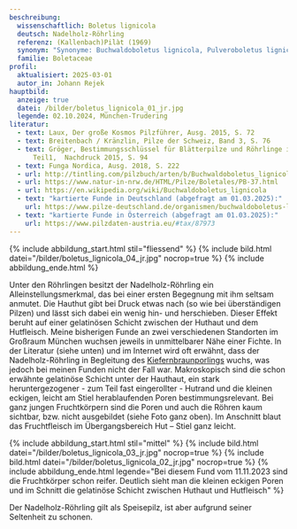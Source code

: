 ```yaml
---
beschreibung:
  wissenschaftlich: Boletus lignicola
  deutsch: Nadelholz-Röhrling
  referenz: (Kallenbach)Pilàt (1969)
  synonym: "Synonyme: Buchwaldoboletus lignicola, Pulveroboletus lignicola"
  familie: Boletaceae
profil:
  aktualisiert: 2025-03-01
  autor_in: Johann Rejek
hauptbild:
  anzeige: true
  datei: /bilder/boletus_lignicola_01_jr.jpg
  legende: 02.10.2024, München-Trudering
literatur:
  - text: Laux, Der große Kosmos Pilzführer, Ausg. 2015, S. 72
  - text: Breitenbach / Kränzlin, Pilze der Schweiz, Band 3, S. 76
  - text: Gröger, Bestimmungsschlüssel für Blätterpilze und Röhrlinge in Europa,
      Teil1,  Nachdruck 2015, S. 94
  - text: Funga Nordica, Ausg. 2018, S. 222
  - url: http://tintling.com/pilzbuch/arten/b/Buchwaldoboletus_lignicola.html
  - url: https://www.natur-in-nrw.de/HTML/Pilze/Boletales/PB-37.html
  - url: https://en.wikipedia.org/wiki/Buchwaldoboletus_lignicola
  - text: "kartierte Funde in Deutschland (abgefragt am 01.03.2025):"
    url: https://www.pilze-deutschland.de/organismen/buchwaldoboletus-lignicola-kallenb-pil%C3%A1t-1969-1
  - text: "kartierte Funde in Österreich (abgefragt am 01.03.2025):"
    url: https://www.pilzdaten-austria.eu/#tax/87973
---
```

{% include abbildung_start.html stil="fliessend" %}
{% include bild.html datei="/bilder/boletus_lignicola_04_jr.jpg" nocrop=true %}
{% include abbildung_ende.html %}

Unter den Röhrlingen besitzt der Nadelholz-Röhrling ein Alleinstellungsmerkmal, das bei einer ersten Begegnung mit ihm seltsam anmutet. Die Hauthut gibt bei Druck etwas nach (so wie bei überständigen Pilzen) und lässt sich dabei ein wenig  hin- und herschieben. Dieser Effekt beruht auf einer gelatinösen Schicht zwischen der Huthaut und dem Hutfleisch.
Meine bisherigen Funde an zwei verschiedenen Standorten im Großraum München wuchsen jeweils in unmittelbarer Nähe einer Fichte. In der Literatur (siehe unten) und im Internet wird oft erwähnt, dass der Nadelholz-Röhrling in Begleitung des [Kiefernbraunporlings](/pilze/phaeolus-spadiceus-kiefernbraunporling) wuchs, was jedoch bei meinen Funden nicht der Fall war.
Makroskopisch sind die schon erwähnte gelatinöse Schicht unter der Hauthaut, ein stark heruntergezogener - zum Teil fast eingerollter -  Hutrand und die kleinen\
eckigen, leicht am Stiel herablaufenden Poren bestimmungsrelevant. Bei ganz jungen Fruchtkörpern sind die Poren und auch die Röhren kaum sichtbar, bzw. nicht ausgebildet
(siehe Foto ganz oben). Im Anschnitt blaut das Fruchtfleisch im Übergangsbereich Hut – Stiel ganz leicht. 

{% include abbildung_start.html stil="mittel" %}
{% include bild.html datei="/bilder/boletus_lignicola_03_jr.jpg" nocrop=true %}
{% include bild.html datei="/bilder/boletus_lignicola_02_jr.jpg" nocrop=true %}
{% include abbildung_ende.html legende="Bei diesem Fund vom 11.11.2023 sind die Fruchtkörper schon reifer. Deutlich sieht man die kleinen eckigen Poren und im Schnitt die gelatinöse Schicht zwischen Huthaut und Hutfleisch" %}

Der Nadelholz-Röhrling gilt als Speisepilz, ist aber aufgrund seiner Seltenheit zu schonen. 

